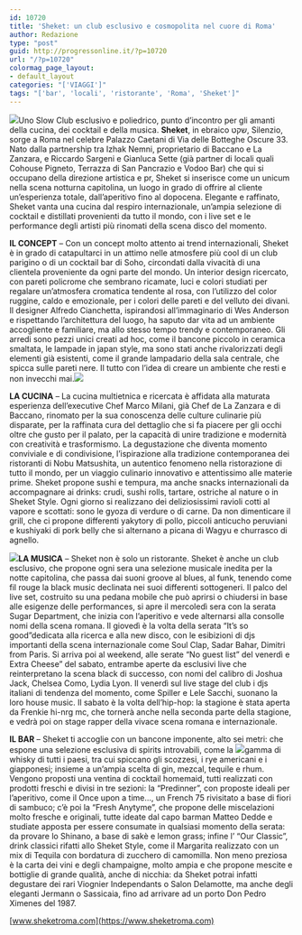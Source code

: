 ```yaml
---
id: 10720
title: 'Sheket: un club esclusivo e cosmopolita nel cuore di Roma'
author: Redazione
type: "post"
guid: http://progressonline.it/?p=10720
url: "/?p=10720"
colormag_page_layout:
- default_layout
categories: "['VIAGGI']"
tags: "['bar', 'locali', 'ristorante', 'Roma', 'Sheket']"
---
```


![](https://progressonline.it/wp-content/uploads/2019/02/cpk_2022enf_-1024x683.jpg)Uno Slow Club esclusivo e poliedrico, punto d’incontro per gli amanti della cucina, dei cocktail e della musica. **Sheket**, in ebraico שקט, Silenzio, sorge a Roma nel celebre Palazzo Caetani di Via delle Botteghe Oscure 33. Nato dalla partnership tra Izhak Nemni, proprietario di Baccano e La Zanzara, e Riccardo Sargeni e Gianluca Sette (già partner di locali quali Cohouse Pigneto, Terrazza di San Pancrazio e Vodoo Bar) che qui si occupano della direzione artistica e pr, Sheket si inserisce come un unicum nella scena notturna capitolina, un luogo in grado di offrire al cliente un’esperienza totale, dall’aperitivo fino al dopocena. Elegante e raffinato, Sheket vanta una cucina dal respiro internazionale, un’ampia selezione di cocktail e distillati provenienti da tutto il mondo, con i live set e le performance degli artisti più rinomati della scena disco del momento.

**IL CONCEPT** – Con un concept molto attento ai trend internazionali, Sheket è in grado di catapultarci in un attimo nelle atmosfere più cool di un club parigino o di un cocktail bar di Soho, circondati dalla vivacità di una clientela proveniente da ogni parte del mondo. Un interior design ricercato, con pareti policrome che sembrano ricamate, luci e colori studiati per regalare un’atmosfera cromatica tendente al rosa, con l’utilizzo del color ruggine, caldo e emozionale, per i colori delle pareti e del velluto dei divani. Il designer Alfredo Cianchetta, ispirandosi all’immaginario di Wes Anderson e rispettando l’architettura del luogo, ha saputo dar vita ad un ambiente accogliente e familiare, ma allo stesso tempo trendy e contemporaneo. Gli arredi sono pezzi unici creati ad hoc, come il bancone piccolo in ceramica smaltata, le lampade in japan style, ma sono stati anche rivalorizzati degli elementi già esistenti, come il grande lampadario della sala centrale, che spicca sulle pareti nere. Il tutto con l’idea di creare un ambiente che resti e non invecchi mai.![](https://progressonline.it/wp-content/uploads/2019/02/0002DSC_0905-683x1024.jpg)

**LA CUCINA** – La cucina multietnica e ricercata è affidata alla maturata esperienza dell’executive Chef Marco Milani, già Chef de La Zanzara e di Baccano, rinomato per la sua conoscenza delle culture culinarie più disparate, per la raffinata cura del dettaglio che si fa piacere per gli occhi oltre che gusto per il palato, per la capacità di unire tradizione e modernità con creatività e trasformismo. La degustazione che diventa momento conviviale e di condivisione, l’ispirazione alla tradizione contemporanea dei ristoranti di Nobu Matsushita, un autentico fenomeno nella ristorazione di tutto il mondo, per un viaggio culinario innovativo e attentissimo alle materie prime. Sheket propone sushi e tempura, ma anche snacks internazionali da accompagnare ai drinks: crudi, sushi rolls, tartare, ostriche al nature o in Sheket Style. Ogni giorno si realizzano dei deliziosissimi ravioli cotti al vapore e scottati: sono le gyoza di verdure o di carne. Da non dimenticare il grill, che ci propone differenti yakytory di pollo, piccoli anticucho peruviani e kushiyaki di pork belly che si alternano a picana di Wagyu e churrasco di agnello.

**![](https://progressonline.it/wp-content/uploads/2019/02/DSC7038-1024x683.jpg)LA MUSICA** – Sheket non è solo un ristorante. Sheket è anche un club esclusivo, che propone ogni sera una selezione musicale inedita per la notte capitolina, che passa dai suoni groove al blues, al funk, tenendo come fil rouge la black music declinata nei suoi differenti sottogeneri. Il palco del live set, costruito su una pedana mobile che può aprirsi o chiudersi in base alle esigenze delle performances, si apre il mercoledì sera con la serata Sugar Department, che inizia con l’aperitivo e vede alternarsi alla consolle nomi della scena romana. Il giovedì è la volta della serata “It’s so good”dedicata alla ricerca e alla new disco, con le esibizioni di djs importanti della scena internazionale come Soul Clap, Sadar Bahar, Dimitri from Paris. Si arriva poi al weekend, alle serate “No guest list” del venerdì e Extra Cheese” del sabato, entrambe aperte da esclusivi live che reinterpretano la scena black di successo, con nomi del calibro di Joshua Jack, Chelsea Como, Lydia Lyon. Il venerdì sul live stage del club i djs italiani di tendenza del momento, come Spiller e Lele Sacchi, suonano la loro house music. Il sabato è la volta dell’hip-hop: la stagione è stata aperta da Frenkie hi-nrg mc, che tornerà anche nella seconda parte della stagione, e vedrà poi on stage rapper della vivace scena romana e internazionale.

**IL BAR** – Sheket ti accoglie con un bancone imponente, alto sei metri: che espone una selezione esclusiva di spirits introvabili, come la ![](https://progressonline.it/wp-content/uploads/2019/02/0013_DSC1249-1024x683.jpg)gamma di whisky di tutti i paesi, tra cui spiccano gli scozzesi, i rye americani e i giapponesi; insieme a un’ampia scelta di gin, mezcal, tequile e rhum. Vengono proposti una ventina di cocktail homemaid, tutti realizzati con prodotti freschi e divisi in tre sezioni: la “Predinner”, con proposte ideali per l’aperitivo, come il Once upon a time…, un French 75 rivisitato a base di fiori di sambuco; c’è poi la “Fresh Anytyme”, che propone delle miscelazioni molto fresche e originali, tutte ideate dal capo barman Matteo Dedde e studiate apposta per essere consumate in qualsiasi momento della serata: da provare lo Shinano, a base di sakè e lemon grass; infine l’ “Our Classic”, drink classici rifatti allo Sheket Style, come il Margarita realizzato con un mix di Tequila con bordatura di zucchero di camomilla. Non meno preziosa è la carta dei vini e degli champaigne, molto ampia e che propone mescite e bottiglie di grande qualità, anche di nicchia: da Sheket potrai infatti degustare dei rari Viognier Independants o Salon Delamotte, ma anche degli eleganti Jermann o Sassicaia, fino ad arrivare ad un porto Don Pedro Ximenes del 1987.

[www.sheketroma.com](https://www.sheketroma.com)